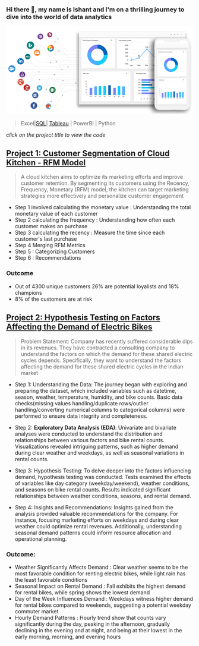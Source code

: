 ### Hi there 👋, my name is Ishant and I'm on a thrilling journey to dive into the world of data analytics
![](1671108497577.gif)



> Excel|[SQL](https://github.com/ishantinsights/ishantinsights.github.io/blob/7a75ee8b6ecb6d524e37ae59cce0b982fb2eebbf/sql%20advanced%20hackerrank.JPG)| [Tableau](https://github.com/ishantinsights/ishantinsights.github.io/blob/623c52a9523aff46be6e97a414340cd6bd6115f6/Tableau%20Desktop%20Specialist%20certificate.pdf) | PowerBI | Python

*click on the project title to view the code*
##  [Project 1: Customer Segmentation of Cloud Kitchen - RFM Model](https://github.com/ishantinsights/Customer-Segmentation/blob/4fa2f776e4e2eb6b626c8c0e0dc6492385393c9b/Customer_Segmentation.ipynb)
> A cloud kitchen aims to optimize its marketing efforts and improve customer retention. By segmenting its customers using the Recency, Frequency, Monetary (RFM) model, the kitchen can target marketing strategies more effectively and personalize customer engagement

- Step 1 involved calculating the monetary value : Understanding the total monetary value of each customer
- Step 2 calculating the frequency : Understanding how often each customer makes an purchase
- Step 3 calculating the recency : Measure the time since each customer's last purchase
- Step 4 Merging RFM Metrics
- Step 5 : Categorizing Customers
- Step 6 : Recommendations

### Outcome
- Out of 4300 unique customers 26% are potential loyalists and 18% champions
- 8% of the customers are at risk

##  [Project 2: Hypothesis Testing on Factors Affecting the Demand of Electric Bikes](https://github.com/ishantinsights/hypothesis-testing/blob/302ae9e230b98d4b18ecc1c16eab8751529181c8/Electric_Bike_Hypothesis_testing.ipynb)

> Problem Statement: Company has recently suffered considerable dips in its revenues. They have contracted a consulting company to understand the factors on which the demand for these shared electric cycles depends. Specifically, they want to understand the factors affecting the demand for these shared electric cycles in the Indian market

- Step 1: Understanding the Data: The journey began with exploring and preparing the dataset, which included variables such as datetime, season, weather, temperature, humidity, and bike counts. Basic data checks(missing values handling/duplicate rows/outlier handling/converting numerical columns to categorical columns) were performed to ensure data integrity and completeness.

- Step 2: **Exploratory Data Analysis (EDA)**: Univariate and bivariate analyses were conducted to understand the distribution and relationships between various factors and bike rental counts. Visualizations revealed intriguing patterns, such as higher demand during clear weather and weekdays, as well as seasonal variations in rental counts.

- Step 3: Hypothesis Testing: To delve deeper into the factors influencing demand, hypothesis testing was conducted. Tests examined the effects of variables like day category (weekday/weekend), weather conditions, and seasons on bike rental counts. Results indicated significant relationships between weather conditions, seasons, and rental demand.

- Step 4: Insights and Recommendations: Insights gained from the analysis provided valuable recommendations for the company. For instance, focusing marketing efforts on weekdays and during clear weather could optimize rental revenues. Additionally, understanding seasonal demand patterns could inform resource allocation and operational planning.

### Outcome: 
- Weather Significantly Affects Demand : Clear weather seems to be the most favorable condition for renting electric bikes, while light rain has the least favorable conditions
- Seasonal Impact on Rental Demand : Fall exhibits the highest demand for rental bikes, while spring shows the lowest demand
- Day of the Week Influences Demand : Weekdays witness higher demand for rental bikes compared to weekends, suggesting a potential weekday commuter market
- Hourly Demand Patterns : Hourly trend show that counts vary significantly during the day, peaking in the afternoon, gradually declining in the evening and at night, and being at their lowest in the early morning, morning, and evening hours














